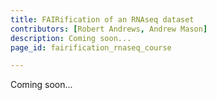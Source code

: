 ```yaml
---
title: FAIRification of an RNAseq dataset
contributors: [Robert Andrews, Andrew Mason]
description: Coming soon...
page_id: fairification_rnaseq_course

---
```


Coming soon...

